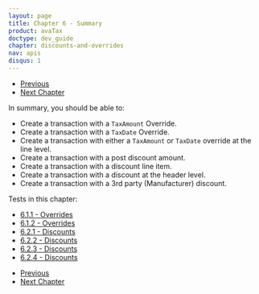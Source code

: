```yaml
---
layout: page
title: Chapter 6 - Summary
product: avaTax
doctype: dev_guide
chapter: discounts-and-overrides
nav: apis
disqus: 1
---
```


<ul class="pager">
  <li class="previous"><a href="/avatax/dev-guide/discounts-and-overrides/discounts/"><i class="glyphicon glyphicon-chevron-left"></i>Previous</a></li>
  <li class="next"><a href="/avatax/dev-guide/shipping-and-handling/">Next Chapter<i class="glyphicon glyphicon-chevron-right"></i></a></li>
</ul>

In summary, you should be able to:
<ul class="dev-guide-list">
  <li>Create a transaction with a <code>TaxAmount</code> Override.</li>
  <li>Create a transaction with a <code>TaxDate</code> Override.</li>
  <li>Create a transaction with either a <code>TaxAmount</code> or <code>TaxDate</code> override at the line level.</li>
  <li>Create a transaction with a post discount amount.</li>
  <li>Create a transaction with a discount line item.</li>
  <li>Create a transaction with a discount at the header level.</li>
  <li>Create a transaction with a 3rd party (Manufacturer) discount.</li>
</ul>

Tests in this chapter:
<ul class="dev-guide-list">
  <li><a class="dev-guide-link" href="/avatax/dev-guide/discounts-and-overrides/overrides/#test1">6.1.1 - Overrides</a></li>
  <li><a class="dev-guide-link" href="/avatax/dev-guide/discounts-and-overrides/overrides/#test2">6.1.2 - Overrides</a></li>
  <li><a class="dev-guide-link" href="/avatax/dev-guide/discounts-and-overrides/discounts/#test1">6.2.1 - Discounts</a></li>
  <li><a class="dev-guide-link" href="/avatax/dev-guide/discounts-and-overrides/discounts/#test2">6.2.2 - Discounts</a></li>
  <li><a class="dev-guide-link" href="/avatax/dev-guide/discounts-and-overrides/discounts/#test3">6.2.3 - Discounts</a></li>
  <li><a class="dev-guide-link" href="/avatax/dev-guide/discounts-and-overrides/discounts/#test4">6.2.4 - Discounts</a></li>
</ul>

<ul class="pager">
  <li class="previous"><a href="/avatax/dev-guide/discounts-and-overrides/discounts/"><i class="glyphicon glyphicon-chevron-left"></i>Previous</a></li>
  <li class="next"><a href="/avatax/dev-guide/shipping-and-handling/">Next Chapter<i class="glyphicon glyphicon-chevron-right"></i></a></li>
</ul>